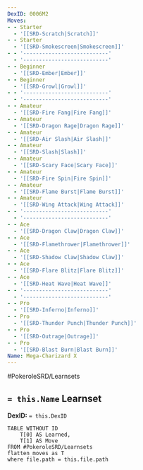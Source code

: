 ```yaml
---
DexID: 0006M2
Moves:
- - Starter
  - '[[SRD-Scratch|Scratch]]'
- - Starter
  - '[[SRD-Smokescreen|Smokescreen]]'
- - '---------------------------'
  - '---------------------------'
- - Beginner
  - '[[SRD-Ember|Ember]]'
- - Beginner
  - '[[SRD-Growl|Growl]]'
- - '---------------------------'
  - '---------------------------'
- - Amateur
  - '[[SRD-Fire Fang|Fire Fang]]'
- - Amateur
  - '[[SRD-Dragon Rage|Dragon Rage]]'
- - Amateur
  - '[[SRD-Air Slash|Air Slash]]'
- - Amateur
  - '[[SRD-Slash|Slash]]'
- - Amateur
  - '[[SRD-Scary Face|Scary Face]]'
- - Amateur
  - '[[SRD-Fire Spin|Fire Spin]]'
- - Amateur
  - '[[SRD-Flame Burst|Flame Burst]]'
- - Amateur
  - '[[SRD-Wing Attack|Wing Attack]]'
- - '---------------------------'
  - '---------------------------'
- - Ace
  - '[[SRD-Dragon Claw|Dragon Claw]]'
- - Ace
  - '[[SRD-Flamethrower|Flamethrower]]'
- - Ace
  - '[[SRD-Shadow Claw|Shadow Claw]]'
- - Ace
  - '[[SRD-Flare Blitz|Flare Blitz]]'
- - Ace
  - '[[SRD-Heat Wave|Heat Wave]]'
- - '---------------------------'
  - '---------------------------'
- - Pro
  - '[[SRD-Inferno|Inferno]]'
- - Pro
  - '[[SRD-Thunder Punch|Thunder Punch]]'
- - Pro
  - '[[SRD-Outrage|Outrage]]'
- - Pro
  - '[[SRD-Blast Burn|Blast Burn]]'
Name: Mega-Charizard X
---
```


#PokeroleSRD/Learnsets

## `= this.Name` Learnset

**DexID:** `= this.DexID`

```dataview
TABLE WITHOUT ID
    T[0] AS Learned,
    T[1] AS Move
FROM #PokeroleSRD/Learnsets
flatten moves as T
where file.path = this.file.path
```

